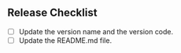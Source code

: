 ## Release Checklist

- [ ] Update the version name and the version code.
- [ ] Update the README.md file.